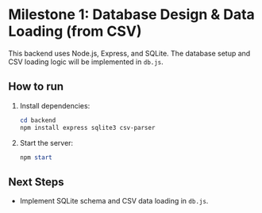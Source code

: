 # Milestone 1: Database Design & Data Loading (from CSV)

This backend uses Node.js, Express, and SQLite. The database setup and CSV loading logic will be implemented in `db.js`.

## How to run

1. Install dependencies:
   ```powershell
   cd backend
   npm install express sqlite3 csv-parser
   ```
2. Start the server:
   ```powershell
   npm start
   ```

## Next Steps

- Implement SQLite schema and CSV data loading in `db.js`.
